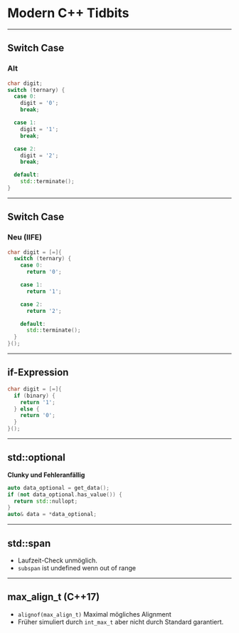 <!-- sectionTitle: Modern C++ Tidbits -->

# Modern C++ Tidbits

---

## Switch Case

### Alt

```cpp
char digit;
switch (ternary) {
  case 0:
    digit = '0';
    break;

  case 1:
    digit = '1';
    break;

  case 2:
    digit = '2';
    break;

  default:
    std::terminate();
}
```

---

## Switch Case

<!-- notes
Immediately Invoked Function Expression
-->

### Neu (IIFE)

```cpp
char digit = [=]{
  switch (ternary) {
    case 0:
      return '0';

    case 1:
      return '1';

    case 2:
      return '2';

    default:
      std::terminate();
  }
}();
```

---

## if-Expression

```cpp
char digit = [=]{
  if (binary) {
    return '1';
  } else {
    return '0';
  }
}();
```

---

## std::optional

**Clunky und Fehleranfällig**
```cpp
auto data_optional = get_data();
if (not data_optional.has_value()) {
  return std::nullopt;
}
auto& data = *data_optional;
```

---

## std::span

* Laufzeit-Check unmöglich.
* `subspan` ist undefined wenn out of range

---

## max_align_t (C++17)

* `alignof(max_align_t)` Maximal mögliches Alignment
* Früher simuliert durch `int_max_t` aber nicht durch Standard garantiert.
